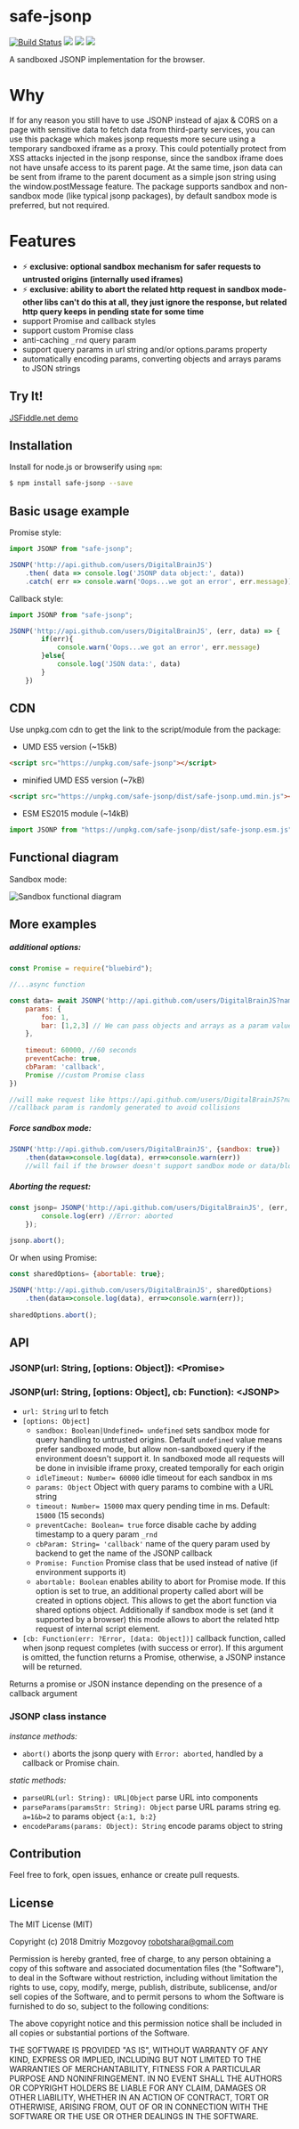 # safe-jsonp 
[![Build Status](https://travis-ci.org/DigitalBrainJS/safe-jsonp.svg?branch=master)](https://travis-ci.org/DigitalBrainJS/safe-jsonp)
[![](https://badgen.net/bundlephobia/min/safe-jsonp)](https://unpkg.com/safe-jsonp@0.1.5/dist/safe-jsonp.umd.js)
[![](https://badgen.net/bundlephobia/minzip/safe-jsonp)](https://unpkg.com/safe-jsonp@0.1.5/dist/safe-jsonp.umd.js)
[![](https://badgen.net/npm/license/safe-jsonp)](https://unpkg.com/safe-jsonp@0.1.5/dist/safe-jsonp.umd.js)


A sandboxed JSONP implementation for the browser.

# Why

If for any reason you still have to use JSONP instead of ajax & CORS on a page with sensitive data to fetch data
from third-party services, you can use this package which makes jsonp requests more secure using a temporary sandboxed
iframe as a proxy. This could potentially protect from XSS attacks injected in the jsonp response,
since the sandbox iframe does not have unsafe access to its parent page. At the same time, json data can be sent
from iframe to the parent document as a simple json string using the window.postMessage feature. 
The package supports sandbox and non-sandbox mode (like typical jsonp packages), by default
sandbox mode is preferred, but not required.

# Features
- :zap: **exclusive: optional sandbox mechanism for safer requests to untrusted origins (internally used iframes)**
- :zap: **exclusive: ability to abort the related http request in sandbox mode- other libs can't do this at all,
 they just ignore the response, but related http query keeps in pending state for some time**
- support Promise and callback styles
- support custom Promise class
- anti-caching `_rnd` query param
- support query params in url string and/or options.params property
- automatically encoding params, converting objects and arrays params to JSON strings  

## Try It!
[JSFiddle.net demo](https://jsfiddle.net/DigitalBrain/ugz5qn0r/)

## Installation

Install for node.js or browserify using `npm`:

``` bash
$ npm install safe-jsonp --save
```

## Basic usage example
Promise style:
```javascript
import JSONP from "safe-jsonp";

JSONP('http://api.github.com/users/DigitalBrainJS')
    .then( data => console.log('JSONP data object:', data))
    .catch( err => console.warn('Oops...we got an error', err.message))
```


Callback style:
```javascript
import JSONP from "safe-jsonp";

JSONP('http://api.github.com/users/DigitalBrainJS', (err, data) => {
        if(err){
            console.warn('Oops...we got an error', err.message)
        }else{
            console.log('JSON data:', data)
        }    
    })
```

## CDN
Use unpkg.com cdn to get the link to the script/module from the package:
- UMD ES5 version (~15kB)
```html
<script src="https://unpkg.com/safe-jsonp"></script>
```
- minified UMD ES5 version (~7kB)
```html
<script src="https://unpkg.com/safe-jsonp/dist/safe-jsonp.umd.min.js"></script>
```
- ESM ES2015 module (~14kB)
```javascript
import JSONP from "https://unpkg.com/safe-jsonp/dist/safe-jsonp.esm.js"
```
## Functional diagram
Sandbox mode: 

![Sandbox functional diagram](https://github.com/DigitalBrainJS/safe-jsonp/raw/master/public/safe-jsonp.png)

## More examples
##### additional options:
```javascript
const Promise = require("bluebird");

//...async function

const data= await JSONP('http://api.github.com/users/DigitalBrainJS?name=bla&age=23', {
    params: {
        foo: 1,
        bar: [1,2,3] // We can pass objects and arrays as a param value
    },
    
    timeout: 60000, //60 seconds
    preventCache: true,
    cbParam: 'callback',
    Promise //custom Promise class
})

//will make request like https://api.github.com/users/DigitalBrainJS?name=bla&age=23&foo=1&bar=%5B1%2C2%2C3%5D&callback=_jsonpvqz.cb0
//callback param is randomly generated to avoid collisions
```   


##### Force sandbox mode:
```javascript
JSONP('http://api.github.com/users/DigitalBrainJS', {sandbox: true})
    .then(data=>console.log(data), err=>console.warn(err))
    //will fail if the browser doesn't support sandbox mode or data/blob uri for iframe
```

##### Aborting the request:
```javascript
const jsonp= JSONP('http://api.github.com/users/DigitalBrainJS', (err, data) => {
        console.log(err) //Error: aborted  
    });
    
jsonp.abort();
```
Or when using Promise:
```javascript
const sharedOptions= {abortable: true};

JSONP('http://api.github.com/users/DigitalBrainJS', sharedOptions)
    .then(data=>console.log(data), err=>console.warn(err));
    
sharedOptions.abort();
```

## API

### JSONP(url: String, [options: Object]): \<Promise>
### JSONP(url: String, [options: Object], cb: Function): \<JSONP>

  - `url: String` url to fetch
  - `[options: Object]`
      - `sandbox: Boolean|Undefined= undefined` sets sandbox mode for query handling to untrusted origins. 
      Default `undefined` value means prefer sandboxed mode, but allow non-sandboxed query if the environment doesn't 
      support it. In sandboxed mode all requests will be done in invisible iframe proxy, created temporally for each 
      origin 
      - `idleTimeout: Number= 60000` idle timeout for each sandbox in ms
      - `params: Object` Object with query params to combine with a URL string
      - `timeout: Number= 15000` max query pending time in ms. Default: `15000` (15 seconds)
      - `preventCache: Boolean= true` force disable cache by adding timestamp to a query param `_rnd`
      - `cbParam: String= 'callback'` name of the query param used by backend to get the name of the JSONP callback
      - `Promise: Function` Promise class that be used instead of native (if environment supports it)  
      - `abortable: Boolean` enables ability to abort for Promise mode. If this option is set to true, 
      an additional property called abort will be created in options object. 
      This allows to get the abort function via shared options object. 
      Additionally if sandbox mode is set (and it supported by a browser) this mode allows to abort the related http request of internal script element. 
- `[cb: Function(err: ?Error, [data: Object])]` callback function, called when jsonp request completes
(with success or error). 
If this argument is omitted, the function returns a Promise, otherwise, a JSONP instance will be returned.

Returns a promise or JSON instance depending on the presence of a callback argument

### JSONP class instance
*instance methods:*
  - `abort()` aborts the jsonp query with `Error: aborted`, handled by a callback or Promise chain.

*static methods:*
  - `parseURL(url: String): URL|Object` parse URL into components
  - `parseParams(paramsStr: String): Object` parse URL params string eg. `a=1&b=2` to params object `{a:1, b:2}`
  - `encodeParams(params: Object): String` encode params object to string
  
## Contribution
 Feel free to fork, open issues, enhance or create pull requests. 
## License

The MIT License (MIT)

Copyright (c) 2018 Dmitriy Mozgovoy <robotshara@gmail.com>

Permission is hereby granted, free of charge, to any person obtaining a copy of this software and associated documentation files (the "Software"), to deal in the Software without restriction, including without limitation the rights to use, copy, modify, merge, publish, distribute, sublicense, and/or sell copies of the Software, and to permit persons to whom the Software is furnished to do so, subject to the following conditions:

The above copyright notice and this permission notice shall be included in all copies or substantial portions of the Software.

THE SOFTWARE IS PROVIDED "AS IS", WITHOUT WARRANTY OF ANY KIND, EXPRESS OR IMPLIED, INCLUDING BUT NOT LIMITED TO THE WARRANTIES OF MERCHANTABILITY, FITNESS FOR A PARTICULAR PURPOSE AND NONINFRINGEMENT. IN NO EVENT SHALL THE AUTHORS OR COPYRIGHT HOLDERS BE LIABLE FOR ANY CLAIM, DAMAGES OR OTHER LIABILITY, WHETHER IN AN ACTION OF CONTRACT, TORT OR OTHERWISE, ARISING FROM, OUT OF OR IN CONNECTION WITH THE SOFTWARE OR THE USE OR OTHER DEALINGS IN THE SOFTWARE.